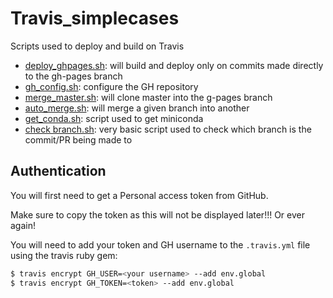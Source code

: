 # Travis_simplecases


Scripts used to deploy and build on Travis

- [deploy_ghpages.sh](./scripts/deploy_ghpages.sh): will build and deploy only on commits made  directly to the gh-pages branch
- [gh_config.sh](./scripts/gh_config.sh): configure the GH repository
- [merge_master.sh](./scripts/merge_master.sh): will clone master into the g-pages branch
- [auto_merge.sh](./scripts/auto_merge.sh): will merge a given branch into another
- [get_conda.sh](./scripts/get_conda.sh): script used to get miniconda
- [check branch.sh](./scripts/check_branch.sh): very basic script used to check which branch is the commit/PR being made to


## Authentication
You will first need to get a Personal access token from GitHub.

Make sure to copy the token as this will not be displayed later!!! Or ever again!

You will need to add your token and GH username to the `.travis.yml` file using the travis ruby gem:
```bash
$ travis encrypt GH_USER=<your username> --add env.global
$ travis encrypt GH_TOKEN=<token> --add env.global
```

